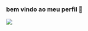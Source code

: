 ### bem vindo ao meu perfil 👋


![](https://media.tenor.com/ORCV2GIFF3EAAAAd/deanwinchester-supernatural.gif)



